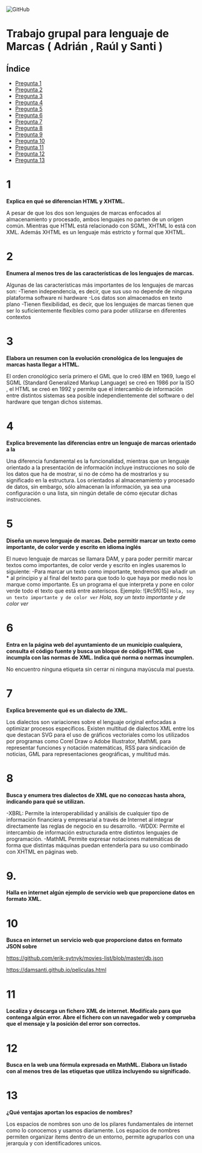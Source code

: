 ![GitHub](https://www.educantabria.es/documents/8911298/8913497/logoIESMHP.png)

# Trabajo grupal para lenguaje de Marcas ( Adrián , Raúl y Santi )

## Índice

- [Pregunta 1](#1)
- [Pregunta 2](#2)
- [Pregunta 3](#3)
- [Pregunta 4](#4)
- [Pregunta 5](#5)
- [Pregunta 6](#6)
- [Pregunta 7](#7)
- [Pregunta 8](#8)
- [Pregunta 9](#9)
- [Pregunta 10](#10)
- [Pregunta 11](#11)
- [Pregunta 12](#12)
- [Pregunta 13](#13)


# 1
**Explica en qué se diferencian HTML y XHTML.**

A pesar de que los dos son lenguajes de marcas enfocados al almacenamiento y procesado, ambos lenguajes no parten de un origen común. Mientras que HTML está relacionado con SGML, XHTML lo está con XML. Además XHTML es un lenguaje más estricto y formal que XHTML.

# 2
**Enumera al menos tres de las características de los lenguajes de marcas.**

Algunas de las características más importantes de los lenguajes de marcas son:
    -Tienen independencia, es decir, que sus uso no depende de ninguna plataforma   software ni hardware
	-Los datos son almacenados en texto plano
    -Tienen flexibilidad, es decir, que los lenguajes de marcas tienen que ser lo suficientemente flexibles como para poder utilizarse en diferentes contextos

# 3
**Elabora un resumen con la evolución cronológica de los lenguajes de marcas hasta llegar a HTML.**

El orden cronológico sería primero el GML que lo creó IBM en 1969, luego el SGML (Standard Generalized Markup Language) se creó en 1986 por la ISO , el HTML se creó en 1992 y permite que el intercambio de información entre distintos sistemas sea posible independientemente del software o del hardware que tengan dichos sistemas.


# 4
**Explica brevemente las diferencias entre un lenguaje de marcas orientado a la**

Una diferencia fundamental es la funcionalidad, mientras que un lenguaje orientado a la presentación de información incluye instrucciones no solo de los datos que ha de mostrar, si no de cómo ha de mostrarlos y su significado en la estructura.  Los orientados al almacenamiento y procesado de datos, sin embargo, sólo almacenan la información, ya sea una configuración o una lista, sin ningún detalle de cómo ejecutar dichas instrucciones.


# 5
**Diseña un nuevo lenguaje de marcas. Debe permitir marcar un texto como importante, de color verde y escrito en idioma inglés**

El nuevo lenguaje de marcas se llamara DAM, y para poder permitir marcar textos como importantes, de color verde y escrito en ingles usaremos lo siguiente:
    -Para marcar un texto como importante, tendremos que añadir un * al principio y al final del texto para que todo lo que haya por medio nos lo marque como importante. Es un programa el que interpreta y pone en color verde todo el texto que está entre asteriscos.
        Ejemplo: ![#c5f015] `Hola, soy un texto importante y de color ver` *Hola, soy un texto importante y de color ver*

# 6
**Entra en la página web del ayuntamiento de un municipio cualquiera, consulta el código fuente y busca un bloque de código HTML que incumpla con las normas de XML. Indica qué norma o normas incumplen.**

No encuentro ninguna etiqueta sin cerrar ni ninguna mayúscula mal puesta.




# 7
**Explica brevemente qué es un dialecto de XML.**

Los dialectos son variaciones sobre el lenguaje original enfocadas a optimizar procesos específicos. Existen multitud de dialectos XML entre los que destacan SVG para el uso de gráficos vectoriales como los utilizados por programas como Corel Draw o Adobe Illustrator, MathML para representar funciones y notación matemáticas, RSS para sindicación de noticias, GML para representaciones geográficas, y multitud más.


# 8
**Busca y enumera tres dialectos de XML que no conozcas hasta ahora, indicando para qué se utilizan.**

-XBRL: Permite la interoperabilidad y análisis de cualquier tipo de información financiera y empresarial a través de Internet al integrar directamente las reglas de negocio en su desarrollo.
-WDDX: Permite el intercambio de información estructurada entre distintos lenguajes de programación.
-MathML Permite expresar notaciones matemáticas de forma que distintas máquinas puedan entenderla para su uso combinado con XHTML en páginas web.

# 9. 
**Halla en internet algún ejemplo de servicio web que proporcione datos en formato XML.**


# 10
**Busca en internet un servicio web que proporcione datos en formato JSON sobre**

https://github.com/erik-sytnyk/movies-list/blob/master/db.json

https://damsanti.github.io/peliculas.html


# 11
**Localiza y descarga un fichero XML de internet. Modifícalo para que contenga algún error. Abre el fichero con un navegador web y comprueba que el mensaje y la posición del error son correctos.**


# 12
**Busca en la web una fórmula expresada en MathML. Elabora un listado con al menos tres de las etiquetas que utiliza incluyendo su significado.**


# 13
**¿Qué ventajas aportan los espacios de nombres?**

Los espacios de nombres son uno de los pilares fundamentales de internet como lo conocemos y usamos diariamente. Los espacios de nombres permiten organizar items dentro de un entorno, permite agruparlos con una jerarquía y con identificadores
unicos.
